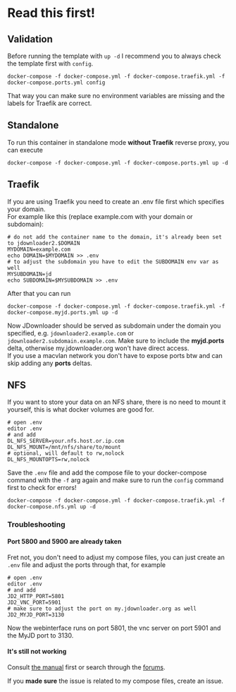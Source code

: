 # Read this first!

## Validation

Before running the template with ```up -d``` I recommend you to always check the template first with ```config```.

```shell
docker-compose -f docker-compose.yml -f docker-compose.traefik.yml -f docker-compose.ports.yml config
```

That way you can make sure no environment variables are missing and the labels for Traefik are correct.

## Standalone

To run this container in standalone mode **without Traefik** reverse proxy, you can execute

```shell
docker-compose -f docker-compose.yml -f docker-compose.ports.yml up -d
```

## Traefik

If you are using Traefik you need to create an .env file first which specifies your domain.  
For example like this (replace example.com with your domain or subdomain):

```shell
# do not add the container name to the domain, it's already been set to jdownloader2.$DOMAIN
MYDOMAIN=example.com
echo DOMAIN=$MYDOMAIN >> .env
# to adjust the subdomain you have to edit the SUBDOMAIN env var as well
MYSUBDOMAIN=jd
echo SUBDOMAIN=$MYSUBDOMAIN >> .env
```

After that you can run 

```shell
docker-compose -f docker-compose.yml -f docker-compose.traefik.yml -f docker-compose.myjd.ports.yml up -d
```

Now JDownloader should be served as subdomain under the domain you specified, e.g. ```jdownloader2.example.com``` or ```jdownloader2.subdomain.example.com```.
Make sure to include the **myjd.ports** delta, otherwise my.jdownloader.org won't have direct access.  
If you use a macvlan network you don't have to expose ports btw and can skip adding any **ports** deltas.

## NFS

If you want to store your data on an NFS share, there is no need to mount it yourself, this is what docker volumes are good for.

```shell
# open .env
editor .env
# and add
DL_NFS_SERVER=your.nfs.host.or.ip.com
DL_NFS_MOUNT=/mnt/nfs/share/to/mount
# optional, will default to rw,nolock
DL_NFS_MOUNTOPTS=rw,nolock
```

Save the ```.env``` file and add the compose file to your docker-compose command with the ```-f``` arg again and make sure to run the ```config``` command first to check for errors!

```shell
docker-compose -f docker-compose.yml -f docker-compose.traefik.yml -f docker-compose.nfs.yml up -d
```

### Troubleshooting

#### Port 5800 and 5900 are already taken

Fret not, you don't need to adjust my compose files, you can just create an ```.env``` file and adjust the ports through that, for example

```shell
# open .env
editor .env
# and add
JD2_HTTP_PORT=5801
JD2_VNC_PORT=5901
# make sure to adjust the port on my.jdownloader.org as well
JD2_MYJD_PORT=3130
```

Now the webinterface runs on port 5801, the vnc server on port 5901 and the MyJD port to 3130.

#### It's still not working

Consult [the manual](https://support.jdownloader.org/Knowledgebase/List) first or search through the [forums](https://board.jdownloader.org/).

If you **made sure** the issue is related to my compose files, create an issue.
